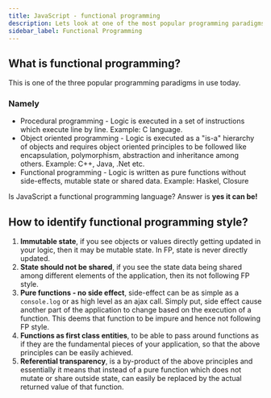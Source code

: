```yaml
---
title: JavaScript - functional programming
description: Lets look at one of the most popular programming paradigms in use today.
sidebar_label: Functional Programming
---
```


## What is functional programming?

This is one of the three popular programming paradigms in use today.

### Namely

- Procedural programming - Logic is executed in a set of instructions which execute line by line. Example: C language.
- Object oriented programming - Logic is executed as a "is-a" hierarchy of objects and requires object oriented principles to be followed like encapsulation, polymorphism, abstraction and inheritance among others. Example: C++, Java, .Net etc.
- Functional programming - Logic is written as pure functions without side-effects, mutable state or shared data. Example: Haskel, Closure

Is JavaScript a functional programming language? Answer is **yes it can be!**

## How to identify functional programming style?

1. **Immutable state**, if you see objects or values directly getting updated in your logic, then it may be mutable state. In FP, state is never directly updated.
2. **State should not be shared**, if you see the state data being shared among different elements of the application, then its not following FP style.
3. **Pure functions - no side effect**, side-effect can be as simple as a `console.log` or as high level as an ajax call. Simply put, side effect cause another part of the application to change based on the execution of a function. This deems that function to be impure and hence not following FP style.
4. **Functions as first class entities**, to be able to pass around functions as if they are the fundamental pieces of your application, so that the above principles can be easily achieved.
5. **Referential transparency**, is a by-product of the above principles and essentially it means that instead of a pure function which does not mutate or share outside state, can easily be replaced by the actual returned value of that function.
